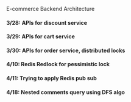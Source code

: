 E-commerce Backend Architecture
<h4>3/28: APIs for discount service</h4>
<h4>3/29: APIs for cart service</h4>
<h4>3/30: APIs for order service, distributed locks</h4>

<h4>4/10: Redis Redlock for pessimistic lock</h4>
<h4>4/11: Trying to apply Redis pub sub</h4>
<h4>4/18: Nested comments query using DFS algo </h4>
